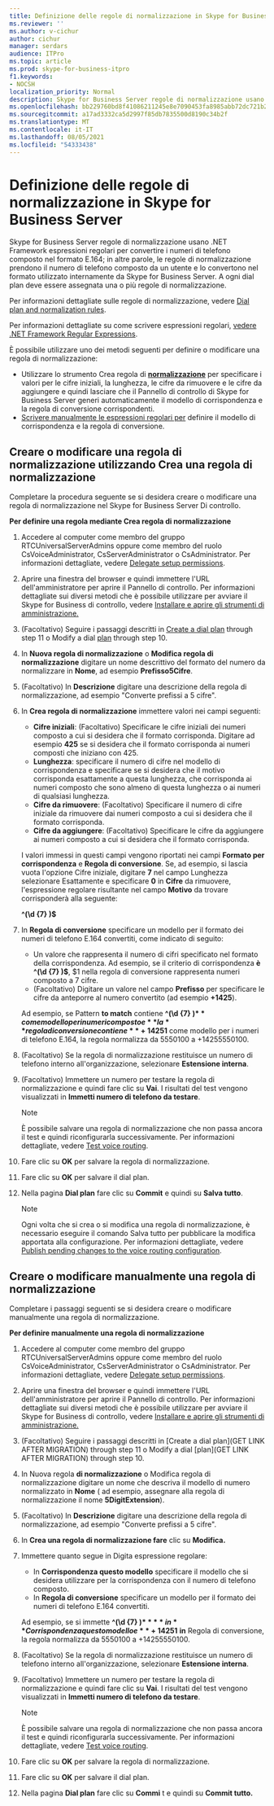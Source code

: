 ```yaml
---
title: Definizione delle regole di normalizzazione in Skype for Business Server
ms.reviewer: ''
ms.author: v-cichur
author: cichur
manager: serdars
audience: ITPro
ms.topic: article
ms.prod: skype-for-business-itpro
f1.keywords:
- NOCSH
localization_priority: Normal
description: Skype for Business Server regole di normalizzazione usano .NET Framework espressioni regolari per convertire i numeri di telefono composto nel formato E.164; in altre parole, le regole di normalizzazione prendono il numero di telefono composto da un utente e lo convertono nel formato utilizzato internamente da Skype for Business Server. A ogni dial plan deve essere assegnata una o più regole di normalizzazione.
ms.openlocfilehash: bb229760bd8f41086211245e8e7090453fa8985abb72dc721b249c5c5df81238
ms.sourcegitcommit: a17ad3332ca5d2997f85db7835500d8190c34b2f
ms.translationtype: MT
ms.contentlocale: it-IT
ms.lasthandoff: 08/05/2021
ms.locfileid: "54333438"
---
```

# <a name="defining-normalization-rules-in-skype-for-business-server"></a>Definizione delle regole di normalizzazione in Skype for Business Server

Skype for Business Server regole di normalizzazione usano .NET Framework espressioni regolari per convertire i numeri di telefono composto nel formato E.164; in altre parole, le regole di normalizzazione prendono il numero di telefono composto da un utente e lo convertono nel formato utilizzato internamente da Skype for Business Server. A ogni dial plan deve essere assegnata una o più regole di normalizzazione.

Per informazioni dettagliate sulle regole di normalizzazione, vedere [Dial plan and normalization rules](/previous-versions/office/lync-server-2013/lync-server-2013-dial-plans-and-normalization-rules).

Per informazioni dettagliate su come scrivere espressioni regolari, [vedere .NET Framework Regular Expressions](/dotnet/standard/base-types/regular-expressions).

È possibile utilizzare uno dei metodi seguenti per definire o modificare una regola di normalizzazione:
- Utilizzare lo strumento Crea regola di [ **normalizzazione**](#create-or-modify-a-normalization-rule-by-using-build-a-normalization-rule) per specificare i valori per le cifre iniziali, la lunghezza, le cifre da rimuovere e le cifre da aggiungere e quindi lasciare che il Pannello di controllo di Skype for Business Server generi automaticamente il modello di corrispondenza e la regola di conversione corrispondenti.
- [Scrivere manualmente le espressioni regolari per](#create-or-modify-a-normalization-rule-manually) definire il modello di corrispondenza e la regola di conversione. 

## <a name="create-or-modify-a-normalization-rule-by-using-build-a-normalization-rule"></a>Creare o modificare una regola di normalizzazione utilizzando Crea una regola di normalizzazione

Completare la procedura seguente se si desidera creare o modificare una regola di normalizzazione nel Skype for Business Server Di controllo. 

**Per definire una regola mediante Crea regola di normalizzazione**

1. Accedere al computer come membro del gruppo RTCUniversalServerAdmins oppure come membro del ruolo CsVoiceAdministrator, CsServerAdministrator o CsAdministrator. Per informazioni dettagliate, vedere [Delegate setup permissions](/previous-versions/office/lync-server-2013/lync-server-2013-delegate-setup-permissions).
2. Aprire una finestra del browser e quindi immettere l'URL dell'amministratore per aprire il Pannello di controllo. Per informazioni dettagliate sui diversi metodi che è possibile utilizzare per avviare il Skype for Business di controllo, vedere [Installare e aprire gli strumenti di amministrazione.](../../management-tools/install-and-open-administrative-tools.md)
3. (Facoltativo) Seguire i passaggi descritti in [Create a dial plan](../../deploy/deploy-enterprise-voice/dial-plans.md#to-create-a-dial-plan) through step 11 o Modify a dial [plan](../../deploy/deploy-enterprise-voice/dial-plans.md#to-modify-a-dial-plan) through step 10. 
4. In **Nuova regola di normalizzazione** o **Modifica regola di normalizzazione** digitare un nome descrittivo del formato del numero da normalizzare in **Nome**, ad esempio **Prefisso5Cifre**.
5. (Facoltativo) In **Descrizione** digitare una descrizione della regola di normalizzazione, ad esempio "Converte prefissi a 5 cifre".
6. In **Crea regola di normalizzazione** immettere valori nei campi seguenti:
    - **Cifre iniziali**: (Facoltativo) Specificare le cifre iniziali dei numeri composto a cui si desidera che il formato corrisponda. Digitare ad esempio **425** se si desidera che il formato corrisponda ai numeri composti che iniziano con 425.
    - **Lunghezza**: specificare il numero di cifre nel modello di corrispondenza e specificare se si desidera che il motivo corrisponda esattamente a questa lunghezza, che corrisponda ai numeri composto che sono almeno di questa lunghezza o ai numeri di qualsiasi lunghezza.
    - **Cifre da rimuovere**: (Facoltativo) Specificare il numero di cifre iniziale da rimuovere dai numeri composto a cui si desidera che il formato corrisponda.
    - **Cifre da aggiungere**: (Facoltativo) Specificare le cifre da aggiungere ai numeri composto a cui si desidera che il formato corrisponda.
    
    I valori immessi in questi campi vengono riportati nei campi **Formato per corrispondenza** e **Regola di conversione**. Se, ad esempio, si lascia vuota l'opzione Cifre iniziale, digitare **7** nel campo Lunghezza selezionare Esattamente e specificare **0** in  **Cifre** da rimuovere, l'espressione regolare risultante nel campo **Motivo** da trovare corrisponderà alla seguente: 

    **^(\d {7} )$**

7. In **Regola di conversione** specificare un modello per il formato dei numeri di telefono E.164 convertiti, come indicato di seguito:
    - Un valore che rappresenta il numero di cifri specificato nel formato della corrispondenza. Ad esempio, se il criterio di corrispondenza **è ^(\d {7} )$**, $1 nella regola di conversione rappresenta numeri composto a 7 cifre.
    - (Facoltativo) Digitare un valore nel campo **Prefisso** per specificare le cifre da anteporre al numero convertito (ad esempio **+1425**).
    
    Ad esempio, se Pattern **to match** contiene **^(\d {7} )$** come modello per i numeri composto e **la** regola di conversione contiene **+1425$1** come modello per i numeri di telefono E.164, la regola normalizza da 5550100 a +14255550100.

8. (Facoltativo) Se la regola di normalizzazione restituisce un numero di telefono interno all'organizzazione, selezionare **Estensione interna**.
9. (Facoltativo) Immettere un numero per testare la regola di normalizzazione e quindi fare clic su **Vai**. I risultati del test vengono visualizzati in **Immetti numero di telefono da testare**.
    > [!Note] 
    > È possibile salvare una regola di normalizzazione che non passa ancora il test e quindi riconfigurarla successivamente. Per informazioni dettagliate, vedere [Test voice routing](/previous-versions/office/lync-server-2013/lync-server-2013-test-voice-routing). 

10. Fare clic su **OK** per salvare la regola di normalizzazione.
11. Fare clic su **OK** per salvare il dial plan.
12. Nella pagina **Dial plan** fare clic su **Commit** e quindi su **Salva tutto**. 
    > [!Note]
    > Ogni volta che si crea o si modifica una regola di normalizzazione, è necessario eseguire il comando Salva tutto per pubblicare la modifica apportata alla configurazione. Per informazioni dettagliate, vedere [Publish pending changes to the voice routing configuration](/previous-versions/office/lync-server-2013/lync-server-2013-publish-pending-changes-to-the-voice-routing-configuration). 

## <a name="create-or-modify-a-normalization-rule-manually"></a>Creare o modificare manualmente una regola di normalizzazione

Completare i passaggi seguenti se si desidera creare o modificare manualmente una regola di normalizzazione.

**Per definire manualmente una regola di normalizzazione**

1. Accedere al computer come membro del gruppo RTCUniversalServerAdmins oppure come membro del ruolo CsVoiceAdministrator, CsServerAdministrator o CsAdministrator. Per informazioni dettagliate, vedere [Delegate setup permissions](/previous-versions/office/lync-server-2013/lync-server-2013-delegate-setup-permissions).
2. Aprire una finestra del browser e quindi immettere l'URL dell'amministratore per aprire il Pannello di controllo. Per informazioni dettagliate sui diversi metodi che è possibile utilizzare per avviare il Skype for Business di controllo, vedere [Installare e aprire gli strumenti di amministrazione.](../../management-tools/install-and-open-administrative-tools.md)
3. (Facoltativo) Seguire i passaggi descritti in [Create a dial plan](GET LINK AFTER MIGRATION) through step 11 o Modify a dial [plan](GET LINK AFTER MIGRATION) through step 10.  
4. In Nuova regola  **di normalizzazione** o Modifica regola di normalizzazione digitare un nome che descriva il modello di numero normalizzato in **Nome** ( ad esempio, assegnare alla regola di normalizzazione il nome **5DigitExtension**).
5. (Facoltativo) In **Descrizione** digitare una descrizione della regola di normalizzazione, ad esempio "Converte prefissi a 5 cifre".
6. In **Crea una regola di normalizzazione fare** clic su **Modifica.**
7. Immettere quanto segue in Digita espressione regolare:
    - In **Corrispondenza questo modello** specificare il modello che si desidera utilizzare per la corrispondenza con il numero di telefono composto.
    - In **Regola di conversione** specificare un modello per il formato dei numeri di telefono E.164 convertiti.

    Ad esempio, se si immette **^(\d {7} )$** **in** Corrispondenza questo modello e **+1425$1** **in** Regola di conversione, la regola normalizza da 5550100 a +14255550100.

8. (Facoltativo) Se la regola di normalizzazione restituisce un numero di telefono interno all'organizzazione, selezionare **Estensione interna**.
9. (Facoltativo) Immettere un numero per testare la regola di normalizzazione e quindi fare clic su **Vai**. I risultati del test vengono visualizzati in **Immetti numero di telefono da testare**.

    > [!Note]
    > È possibile salvare una regola di normalizzazione che non passa ancora il test e quindi riconfigurarla successivamente. Per informazioni dettagliate, vedere [Test voice routing](/previous-versions/office/lync-server-2013/lync-server-2013-test-voice-routing). 

10. Fare clic su **OK** per salvare la regola di normalizzazione.
11. Fare clic su **OK** per salvare il dial plan.
12. Nella pagina **Dial plan** fare clic su **Commi** t e quindi su **Commit tutto.**